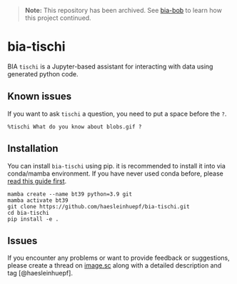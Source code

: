 
>
> **Note:** This repository has been archived. See [bia-bob](https://github.com/haesleinhuepf/bia-bob) to learn how this project continued.
>

# bia-tischi

BIA `tischi` is a Jupyter-based assistant for interacting with data using generated python code. 

## Known issues

If you want to ask `tischi` a question, you need to put a space before the `?`.

```
%tischi What do you know about blobs.gif ?
```

## Installation

You can install `bia-tischi` using pip. it is recommended to install it into via conda/mamba environment. If you have never used conda before, please [read this guide first](https://biapol.github.io/blog/mara_lampert/getting_started_with_mambaforge_and_python/readme.html).  

```
mamba create --name bt39 python=3.9 git
mamba activate bt39
git clone https://github.com/haesleinhuepf/bia-tischi.git
cd bia-tischi
pip install -e .
```


## Issues

If you encounter any problems or want to provide feedback or suggestions, please create a thread on [image.sc](https://image.sc) along with a detailed description and tag [@haesleinhuepf].





